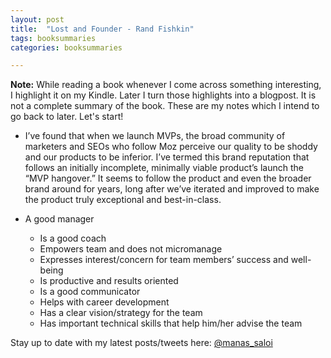 ```yaml
---
layout: post
title:  "Lost and Founder - Rand Fishkin"
tags: booksummaries
categories: booksummaries

---
```

**Note:** While reading a book whenever I come across something interesting, I highlight it on my Kindle. Later I turn those highlights into a blogpost. It is not a complete summary of the book. These are my notes which I intend to go back to later. Let's start!

+ I’ve found that when we launch MVPs, the broad community of marketers and SEOs who follow Moz perceive our quality to be shoddy and our products to be inferior. I’ve termed this brand reputation that follows an initially incomplete, minimally viable product’s launch the “MVP hangover.” It seems to follow the product and even the broader brand around for years, long after we’ve iterated and improved to make the product truly exceptional and best-in-class.

+ A good manager
  + Is a good coach
  + Empowers team and does not micromanage
  + Expresses interest/concern for team members’ success and well-being
  + Is productive and results oriented
  + Is a good communicator
  + Helps with career development
  + Has a clear vision/strategy for the team
  + Has important technical skills that help him/her advise the team

Stay up to date with my latest posts/tweets here: [@manas_saloi](http://twitter.com/manas_saloi)
